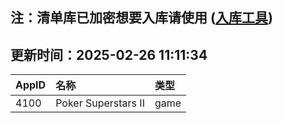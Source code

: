 ## 注：清单库已加密想要入库请使用 ([入库工具](https://github.com/BlankTMing/ManifestAutoUpdate/releases))

## 更新时间：2025-02-26 11:11:34
| AppID | 名称 | 类型  |
| :-------------------- | :----------------------------- | :----------- |
| 4100 | Poker Superstars II| game |
